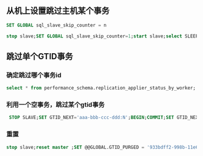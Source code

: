 
## 从机上设置跳过主机某个事务
```sql
SET GLOBAL sql_slave_skip_counter = n
```
```sql
stop slave;SET GLOBAL sql_slave_skip_counter=1;start slave;select SLEEP(1);show slave status\G
```

## 跳过单个GTID事务
### 确定跳过哪个事务id 
```sql
select * from performance_schema.replication_applier_status_by_worker;
```
### 利用一个空事务，跳过某个gtid事务
```sql
 STOP SLAVE;SET GTID_NEXT='aaa-bbb-ccc-ddd:N';BEGIN;COMMIT;SET GTID_NEXT='AUTOMATIC';START SLAVE;
```
### 重置
```sql
stop slave;reset master ;SET @@GLOBAL.GTID_PURGED = '933bdff2-998b-11e6-a3ce-246e9618f108:34'; start slave;sleep 1; show slave status\G
```
